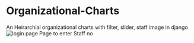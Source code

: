 # Organizational-Charts
An Heirarchial organizational charts with filter, slider, staff image in django
![login page](https://user-images.githubusercontent.com/80151279/114074979-a1c43580-98c2-11eb-84e0-6fecf449b709.png)
Page to enter Staff no
